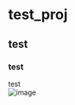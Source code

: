 # test_proj
## test
### test
test<br>
![image](https://github.com/s-kumada/test_proj/wiki/images/01.png)